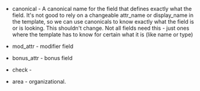 

- canonical - A canonical name for the field that defines exactly what the field. It's not good to rely on a changeable attr_name or display_name in the template, so we can use canonicals to know exactly what the field is or is looking. This shouldn't change. Not all fields need this - just ones where the template has to know for certain what it is (like name or type)

- mod_attr - modifier field
- bonus_attr - bonus field
- check - 
- area - organizational.